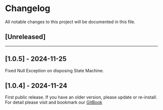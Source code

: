 ﻿# Changelog

All notable changes to this project will be documented in this file.

## [Unreleased]

---

## [1.0.5] - 2024-11-25

Fixed Null Exception on disposing State Machine.

## [1.0.4] - 2024-11-24

First public release. If you have an older version, please update or re-install.   
For detail please visit and bookmark our [GitBook](https://aceland-workshop.gitbook.io/aceland-unity-packages/)